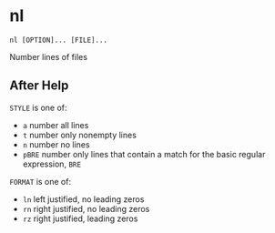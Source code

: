 # nl

```
nl [OPTION]... [FILE]...
```

Number lines of files

## After Help

`STYLE` is one of:

* `a`     number all lines
* `t`     number only nonempty lines
* `n`     number no lines
* `pBRE`  number only lines that contain a match for the basic regular
        expression, `BRE`

`FORMAT` is one of:

* `ln`    left justified, no leading zeros
* `rn`    right justified, no leading zeros
* `rz`    right justified, leading zeros
